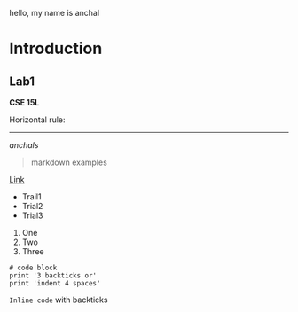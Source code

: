 hello, my name is anchal


# Introduction
## Lab1

**CSE 15L**

Horizontal rule:

---

*anchals*

> markdown examples

[Link](http://a.com)

* Trail1
* Trial2
* Trial3

1. One
2. Two
3. Three

```
# code block
print '3 backticks or'
print 'indent 4 spaces'
```

`Inline code` with backticks
